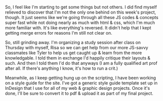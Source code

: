 So, I feel like I'm starting to get some things but not others. I did find myself relieved to discover that I'm not the only one behind on this week's project, though. It just seems like we're going through all these JS codes & concepts super fast while not doing nearly as much with html & css, which I'm much more familiar with. It's like everything's reversed. It didn't help that I kept getting merge errors for reasons I'm still not clear on.

So, still grinding away. I'm organizing a study session after class on Thursday with myself, Risa so we can get help from our more JS-savvy classmates like Tyler to help us get caught up & learn from the more knowledgable. I told them in exchange I'd happily critique their layouts & such. And then I told them I'd do that anyways (I am a fully qualified art prof after all. If there's anything I know, it's how to run a crit.)

Meanwhile, as I keep getting hung up on the scripting, I have been working on a style guide for the site. I've got a generic style guide template set up in InDesign that I use for all of my web & graphic design projects. Once it's done, I'll be sure to convert it to pdf & upload it as part of my final project.

